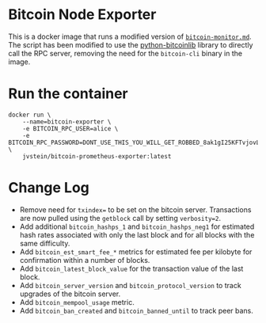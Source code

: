 # Bitcoin Node Exporter

This is a docker image that runs a modified version of [`bitcoin-monitor.md`][source-gist]. The script has been modified
to use the [python-bitcoinlib] library to directly call the RPC server, removing the need for the `bitcoin-cli` binary
in the image.

[source-gist]: https://gist.github.com/ageis/a0623ae6ec9cfc72e5cb6bde5754ab1f
[python-bitcoinlib]: https://github.com/petertodd/python-bitcoinlib

# Run the container
```
docker run \
    --name=bitcoin-exporter \
    -e BITCOIN_RPC_USER=alice \
    -e BITCOIN_RPC_PASSWORD=DONT_USE_THIS_YOU_WILL_GET_ROBBED_8ak1gI25KFTvjovL3gAM967mies3E= \
    jvstein/bitcoin-prometheus-exporter:latest
```


# Change Log

- Remove need for `txindex=` to be set on the bitcoin server. Transactions are now pulled using the `getblock` call by
  setting `verbosity=2`.
- Add additional `bitcoin_hashps_1` and `bitcoin_hashps_neg1` for estimated hash rates associated with only the last
  block and for all blocks with the same difficulty.
- Add `bitcoin_est_smart_fee_*` metrics for estimated fee per kilobyte for confirmation within a number of blocks.
- Add `bitcoin_latest_block_value` for the transaction value of the last block.
- Add `bitcoin_server_version` and `bitcoin_protocol_version` to track upgrades of the bitcoin server.
- Add `bitcoin_mempool_usage` metric.
- Add `bitcoin_ban_created` and `bitcoin_banned_until` to track peer bans.

